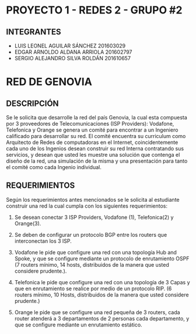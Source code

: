 
# PROYECTO 1 - REDES 2 - GRUPO #2

## INTEGRANTES

* LUIS LEONEL AGUILAR SÁNCHEZ       201603029
* EDGAR ARNOLDO ALDANA ARRIOLA      201602797
* SERGIO ALEJANDRO SILVA ROLDÁN     201610657

# RED DE GENOVIA

## DESCRIPCIÓN

Se le solicita que desarrolle la red del país Genovia, la cual esta compuesta por 3 proveedores
de Telecomunicaciones (ISP Providers): Vodafone, Telefonica y Orange se genera un comité
para encontrar a un Ingeniero calificado para desarrollar su red. El comité encuentra su
curriculum como Arquitecto de Redes de computadoras en el Internet, coincidentemente cada
uno de los Ingenios desean construir su red Interna contratando sus servicios, y desean que
usted les muestre una solución que contenga el diseño de la red, una simulación de la misma y
una presentación para tanto el comité como cada Ingenio individual.

## REQUERIMIENTOS
Según los requerimientos antes mencionados se le solicita al estudiante construir una red la
cual cumpla con los siguientes requerimientos:

1. Se desean conectar 3 ISP Providers, Vodafone (1), Telefonica(2) y Orange(3).

2. Se deben de configurar un protocolo BGP entre los routers que interconectan los 3 ISP.

3. Vodafone le pide que configure una red con una topología Hub and Spoke, y que se
configure mediante un protocolo de enrutamiento OSPF (7 routers mínimo, 14 hosts,
distribuidos de la manera que usted considere prudente.).

4. Telefonica le pide que configure una red con una topología de 3 Capas y que en
enrutamiento se realice por medio de un protocolo RIP. (6 routers mínimo, 10 Hosts,
distribuidos de la manera que usted considere prudente.)

5. Orange le pide que se configure una red pequeña de 3 routers, cada router atenderá a 3
departamentos de 2 personas cada departamento, y que se configure mediante un
enrutamiento estático.

